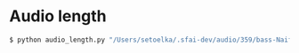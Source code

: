 # Audio length

```python
$ python audio_length.py "/Users/setoelka/.sfai-dev/audio/359/bass-Naif - Air & Api (Official Lyric Video).wav"
```

